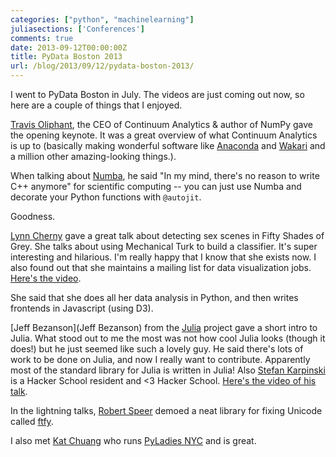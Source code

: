 ```yaml
---
categories: ["python", "machinelearning"]
juliasections: ['Conferences']
comments: true
date: 2013-09-12T00:00:00Z
title: PyData Boston 2013
url: /blog/2013/09/12/pydata-boston-2013/
---
```


I went to PyData Boston in July. The videos are just coming out now, so here are
a couple of things that I enjoyed.

[Travis Oliphant](http://technicaldiscovery.blogspot.ca/), the CEO of
Continuum Analytics & author of NumPy gave the opening keynote. It was a great
overview of what Continuum Analytics is up to (basically making wonderful
software like [Anaconda](https://store.continuum.io/) and
[Wakari](http://wakari.io) and a million other amazing-looking things.).

When talking about [Numba](http://numba.pydata.org/), he said "In my
mind, there's no reason to write C++ anymore" for scientific computing --
you can just use Numba and decorate your Python functions with `@autojit`.

Goodness.

[Lynn Cherny](http://www.ghostweather.com/bio.html) gave a great talk about
detecting sex scenes in Fifty Shades of Grey. She talks about using Mechanical
Turk to build a classifier. It's super interesting and hilarious. I'm really
happy that I know that she exists now. I also found out that she maintains a
mailing list for data visualization jobs. [Here's the video](http://vimeo.com/74075845).
<!--more-->

She said that she does all her data analysis in Python, and then writes
frontends in Javascript (using D3).

[Jeff Bezanson](Jeff Bezanson) from the [Julia](http://julialang.org/) project
gave a short intro to Julia. What stood out to me the most was not how cool
Julia looks (though it does!) but he just seemed like such a lovely guy. He
said there's lots of work to be done on Julia, and now I really want to
contribute. Apparently most of the standard library for Julia is written in
Julia!  Also [Stefan Karpinski](http://karpinski.org/) is a Hacker School
resident and &lt;3 Hacker School. [Here's the video of his talk](http://vimeo.com/73317363).

In the lightning talks, [Robert Speer](http://web.media.mit.edu/~rspeer/)
demoed a neat library for fixing Unicode called
[ftfy](https://github.com/LuminosoInsight/python-ftfy).

I also met [Kat Chuang](http://katychuang.github.io/) who runs [PyLadies NYC](http://www.meetup.com/NYC-PyLadies/) and is great.
